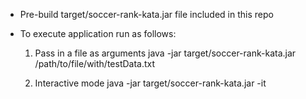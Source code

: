 - Pre-build target/soccer-rank-kata.jar file included in this repo

- To execute application run as follows:

  1. Pass in a file as arguments
    java -jar target/soccer-rank-kata.jar /path/to/file/with/testData.txt
  
  2. Interactive mode
    java -jar target/soccer-rank-kata.jar -it
